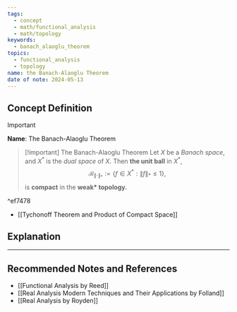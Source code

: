 ```yaml
---
tags:
  - concept
  - math/functional_analysis
  - math/topology
keywords:
  - banach_alaoglu_theorem
topics:
  - functional_analysis
  - topology
name: the Banach-Alaoglu Theorem
date of note: 2024-05-13
---
```


## Concept Definition

>[!important]
>**Name**: The Banach-Alaoglu Theorem

>[!important] The Banach-Alaoglu Theorem
>Let $X$ be a *Banach space*, and $X^{*}$ is the *dual space* of $X$. Then **the unit ball** in $X^{*}$,
>$$
>\mathcal{B}_{\lVert \cdot \rVert_{*} } := \left\{f \in X^{*}:  \lVert f \rVert_{*} \le 1   \right\},
>$$ 
>is **compact** in the **weak\* topology.**

^ef7478

- [[Tychonoff Theorem and Product of Compact Space]]
## Explanation





-----------
##  Recommended Notes and References


- [[Functional Analysis by Reed]]
- [[Real Analysis Modern Techniques and Their Applications by Folland]]
- [[Real Analysis by Royden]]